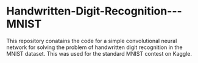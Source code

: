 # Handwritten-Digit-Recognition---MNIST

This repository conatains the code for a simple convolutional neural network for solving the problem of handwritten digit recognition in the MNIST dataset. This was used for the standard MNIST contest on Kaggle.
